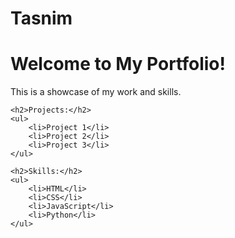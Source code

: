 # Tasnim
<!DOCTYPE html>
<html>
<head>
    <title>Tasnim</title>
</head>
<body>
    <h1>Welcome to My Portfolio!</h1>
    <p>This is a showcase of my work and skills.</p>

    <h2>Projects:</h2>
    <ul>
        <li>Project 1</li>
        <li>Project 2</li>
        <li>Project 3</li>
    </ul>

    <h2>Skills:</h2>
    <ul>
        <li>HTML</li>
        <li>CSS</li>
        <li>JavaScript</li>
        <li>Python</li>
    </ul>
</body>
</html>

